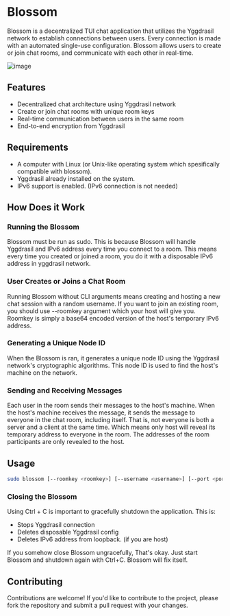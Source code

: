 # Blossom

Blossom is a decentralized TUI chat application that utilizes the Yggdrasil network to establish connections between users. Every connection is made with an automated single-use configuration. Blossom allows users to  create or join chat rooms, and communicate with each other in real-time.

![image](https://github.com/user-attachments/assets/29b8ce7d-9fe8-433c-92dd-1d662c9b84cd)

## Features
- Decentralized chat architecture using Yggdrasil network
- Create or join chat rooms with unique room keys
- Real-time communication between users in the same room
- End-to-end encryption from Yggdrasil

## Requirements
- A computer with Linux (or Unix-like operating system which spesifically compatible with blossom).
- Yggdrasil already installed on the system.
- IPv6 support is enabled. (IPv6 connection is not needed)

## How Does it Work
### Running the Blossom
Blossom must be run as sudo. This is because Blossom will handle Yggdrasil and IPv6 address every time you connect to a room.
This means every time you created or joined a room, you do it with a disposable IPv6 address in yggdrasil network.

### User Creates or Joins a Chat Room
Running Blossom without CLI arguments means creating and hosting a new chat session with a random username. If you want to join an existing room, you should use --roomkey argument which your host will give you. Roomkey is simply a base64 encoded version of the host's temporary IPv6 address.

### Generating a Unique Node ID
When the Blossom is ran, it generates a unique node ID using the Yggdrasil network's cryptographic algorithms. This node ID is used to find the host's machine on the network.

### Sending and Receiving Messages
Each user in the room sends their messages to the host's machine. When the host's machine receives the message, it sends the message to everyone in the chat room, including itself. That is, not everyone is both a server and a client at the same time. Which means only host will reveal its temporary address to everyone in the room. The addresses of the room participants are only revealed to the host.

## Usage
```bash
sudo blossom [--roomkey <roomkey>] [--username <username>] [--port <port>]
```
### Closing the Blossom
Using Ctrl + C is important to gracefully shutdown the application. This is:
- Stops Yggdrasil connection
- Deletes disposable Yggdrasil config
- Deletes IPv6 address from loopback. (if you are host)

If you somehow close Blossom ungracefully, That's okay. Just start Blossom and shutdown again with Ctrl+C. Blossom will fix itself.

## Contributing
Contributions are welcome! If you'd like to contribute to the project, please fork the repository and submit a pull request with your changes.
